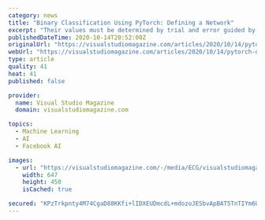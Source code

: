```yaml
---
category: news
title: "Binary Classification Using PyTorch: Defining a Network"
excerpt: "Their values must be determined by trial and error guided by experience. The term \"AutoML\" is sometimes used for any system that programmatically, to some extent, tries to determine good hyperparameter values. More hidden layers and more hidden nodes is ..."
publishedDateTime: 2020-10-14T20:52:00Z
originalUrl: "https://visualstudiomagazine.com/articles/2020/10/14/pytorch-define-network.aspx"
webUrl: "https://visualstudiomagazine.com/articles/2020/10/14/pytorch-define-network.aspx"
type: article
quality: 41
heat: 41
published: false

provider:
  name: Visual Studio Magazine
  domain: visualstudiomagazine.com

topics:
  - Machine Learning
  - AI
  - Facebook AI

images:
  - url: "https://visualstudiomagazine.com/-/media/ECG/visualstudiomagazine/Images/introimages/0313vsm_McCaffreyNeuralNet.jpg"
    width: 647
    height: 450
    isCached: true

secured: "KPzTrkpnty4M74CgaD88KKfi+lIDXEUDmcdL+mdozoJESbvApBAT5TnTIYm6UOPs5zs0k9EN6Nb3LkHjD/ti/byYmBVbBpoSKOUa+S80R0qwI5QeMhAro4auT/BDUjt7bQEodiILcxGCK3pW0neSGWm7KhgqZf0drs9IzE9ZBBBqx3Kc9MVPaEsXJuIoyMxLSrjHw8NALXHjt2rb09i2PpDgTMfJT4SIw4soRImagfFmL6YAZmgHcY8iAnLp5BoA4elz5+GmUIjq4fXOTWTOSohRZbZbaq6im+791AlRLH1PLeqPNKeuOcTsSTalewE/w02vt0QFGa/3hedmG5yofImfxVQisnLNbj8V6ea3cEE=;2ZwIX3OaV05ymkRcVuDucg=="
---
```


